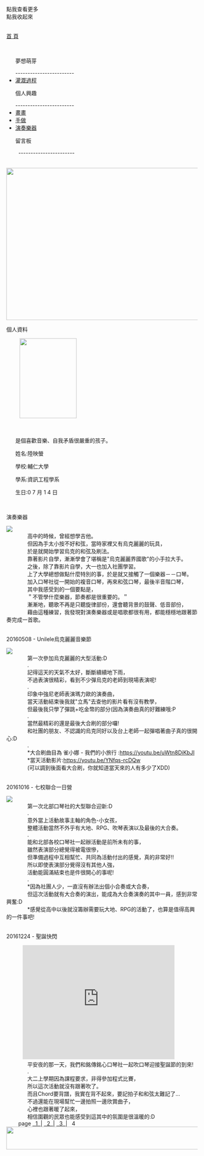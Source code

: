 <script src="https://ajax.googleapis.com/ajax/libs/jquery/3.2.1/jquery.min.js"></script>
<script type="text/javascript"> 
$(document).ready(function() { 
$(".categoryho").click(function(){
   $(".category").css({left:"-20px"});
   $(".categoryho").hide();
   $(".categoryhide").show();
});
$(".categoryhide").click(function(){
   $(".category").css({left:"-200px"});
   $(".categoryhide").hide();
   $(".categoryho").show();
});
$("h1").hide();
});
</script>
<link href="https://lily0714.github.io/insidepage.css" rel="stylesheet" type="text/css" media="all">
<body>
   <div class="categoryho">點我查看更多</div>
   <div class="categoryhide">點我收起來</div>
   <div class="category">
   <p id="cat_home"><a href="https://lily0714.github.io/">首 頁</a></p>
   <ul><p class="cat_item">夢想萌芽</p>
------------------------
   <li class="cat_inin"><a href="https://lily0714.github.io/dreamstory">灌溉過程</a></li>
   </ul>
   <ul><p class="cat_item">個人興趣</p>
   ------------------------
   <li class="cat_inin"><a href="https://lily0714.github.io/interest/draw">畫畫</a></li>
   <li class="cat_inin"><a href="https://lily0714.github.io/interest/diy">手做</a></li>
   <li class="cat_inin"><a href="https://lily0714.github.io/interest/music">演奏樂器</a></li>
   </ul>
   <ul><p class="cat_item">留言板</p>
   -----------------------
   </ul>
   </div>
   <div id="bantitle">
   <img id="banner" src="http://lily0714.github.io/image/20170424改.jpg" width="700" height="400">
  
   </div>
   <div id="WRAPPER">
      <div id="LSIDE">
          <div id="infor">
          <p class="infortitle">個人資料</p>
          <img class="ipic" src="http://lily0714.github.io/image/20170628.jpg" width="150" height="210">
          <ul><br>
          <p class="icontent">是個喜歡音樂、自我矛盾很嚴重的孩子。</p>
          <p class="icontent">姓名:陸映螢</p>
          <p class="icontent">學校:輔仁大學</p>
          <p class="icontent">學系:資訊工程學系</p>
          <p class="icontent">生日:0 7 月 1 4 日</p>
          </ul>
          </div>
      </div>
      <div id="CONTENT">
         <div class="music">
            <p class="post">演奏樂器</p>
            <a href="http://lily0714.github.io/image/music.png" target="_blank"><img class="post1" src="http://lily0714.github.io/image/music.png" ></a>
            <div class="dcontent">
               高中的時候，曾經想學吉他。<br>
               但因為手太小按不好和弦，當時家裡又有烏克麗麗的玩具，<br>
               &nbsp; &nbsp; &nbsp; &nbsp; &nbsp; &nbsp; &nbsp;  於是就開始學習烏克的和弦及刷法。<br>
               靠著影片自學，漸漸學會了堪稱是"烏克麗麗界國歌"的小手拉大手。<br>
               之後，除了靠影片自學，大一也加入社團學習。<br>
               上了大學總想做點什麼特別的事，於是就又接觸了一個樂器－－口琴。<br>
               加入口琴社從一開始的複音口琴，再來和弦口琴，最後半音階口琴，<br>
               &nbsp; &nbsp; &nbsp; &nbsp; &nbsp; &nbsp; &nbsp;  其中我感受到的一個要點是，<br>
               ＂不管學什麼樂器，節奏都是很重要的。＂<br>
               漸漸地，聽歌不再是只聽旋律部份，還會聽背景的鼓聲、低音部份，<br>
               藉由這種練習，我發現對演奏樂器或是唱歌都很有用，都能穩穩地跟著節奏完成一首歌。
            </div>
         </div>
         <div class="music">
            <p class="post">20160508 - Unilele烏克麗麗音樂節</p>
<a href="http://lily0714.github.io/music2.png" target="_blank"><img class="post1" src="http://lily0714.github.io/music2.png" ></a>
            <div class="dcontent">
               第一次參加烏克麗麗的大型活動:D<br>
               .<br>
               記得這天的天氣不太好，斷斷續續地下雨，<br>
               不過表演很精彩，看到不少彈烏克的老師到現場表演呢!<br>
               .<br>
               印象中強尼老師表演瑪力歐的演奏曲，<br>
               當天活動結束後我就"立馬"去查他的影片看有沒有教學，<br>
               但最後我只學了彈跳+吃金幣的部分(因為演奏曲真的好難練哦:P<br>
               .<br>
               當然最精彩的還是最後大合刷的部分囉!<br>
               和社團的朋友、不認識的烏克同好以及台上老師一起彈唱著曲子真的很開心:D<br>
               .<br>
               *大合刷曲目為 雀小娜 - 我們的小旅行 :<a href="https://youtu.be/uWtn8DiKbJI">https://youtu.be/uWtn8DiKbJI</a><br>
               *當天活動影片:<a href="https://youtu.be/YNfqs-rcDQw">https://youtu.be/YNfqs-rcDQw</a><br>
               (可以調到後面看大合刷，你就知道當天來的人有多少了XDD)
            </div>
         </div>
         <div class="music">
            <p class="post">20161016 - 七校聯合一日營</p>
<a href="http://lily0714.github.io/music5.png" target="_blank"><img class="post1" src="http://lily0714.github.io/music5.png" ></a>
            <div class="dcontent">
               第一次北部口琴社的大型聯合迎新:D<br>
               .<br>
               意外當上活動故事主軸的角色-小女孩，<br>
               整體活動當然不外乎有大地、RPG、吹琴表演以及最後的大合奏。<br>
               .<br>
               能和北部各校口琴社一起辦活動是前所未有的事，<br>
               雖然表演部分總覺得被電很慘，<br>
               但準備過程中互相幫忙、共同為活動付出的感覺，真的非常好!!<br>
               所以即使表演部分覺得沒有其他人強，<br>
               活動能圓滿結束也是件很開心的事呢!<br>
               .<br>
               *因為社團人少，一直沒有辦法出個小合奏或大合奏，<br>
               但這次活動就有大合奏的演出，能成為大合奏演奏的其中一員，感到非常興奮:D<br>
               *感覺從高中以後就沒籌辦需要玩大地、RPG的活動了，也算是值得高興的一件事吧!
            </div>
         </div>
         <div class="music">
            <p class="post">20161224 - 聖誕快閃</p>
            <iframe width="400" height="300" src="https://www.youtube.com/embed/3cckpQPQloU" frameborder="0" allowfullscreen></iframe>
            <div class="dcontent">
               平安夜的那一天，我們和銘傳銘心口琴社一起吹口琴迎接聖誕節的到來!<br>
               .<br>
               大二上學期因為課程要求，非得參加程式比賽，<br>
               所以這次活動就沒有跟著吹了。<br>
               而且Chord要背譜，我實在背不起來，要記拍子和和弦太難記了...<br>
               不過還能在現場幫忙一邊拍照一邊欣賞曲子，<br>
               心裡也跟著暖了起來，<br>
               相信圍觀的民眾也能感受到這其中的氛圍是很溫暖的:D
            </div>
         </div>
         <div class="page">
         page <a href="https://lily0714.github.io/interest/music">&nbsp; 1&nbsp; </a> | <a href="https://lily0714.github.io/interest/music2">&nbsp; 2&nbsp; </a> | <a href="https://lily0714.github.io/interest/music3">&nbsp; 3&nbsp; </a> | &nbsp; 4&nbsp; 
         </div>
      </div>   
   </div>
   <div id="FOOTER"> 
      <img src="http://lily0714.github.io/image/底.jpg" width="980" height="60">
   </div>
   </body>
